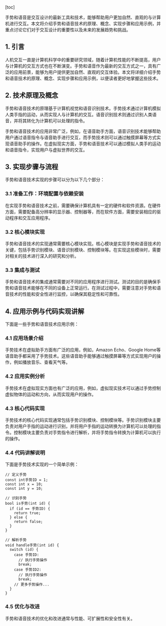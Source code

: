 
[toc]                    
                
                
手势和语音是交互设计的最新工具和技术，能够帮助用户更加自然、直观的与计算机进行交互。本文将介绍手势和语音技术的原理、概念、实现步骤和应用示例，并重点讨论它们对于交互设计的重要性以及未来的发展趋势和挑战。

## 1. 引言

人机交互一直是计算机科学中的重要研究领域，随着计算机性能的不断提高，用户与计算机的交互方式也在不断演变。手势和语音作为最新的交互方式之一，具有广泛的应用前景，能够为用户提供更加自然、直观的交互体验。本文将详细介绍手势和语音技术的原理、概念、实现步骤和应用示例，以便读者更好地掌握这些技术。

## 2. 技术原理及概念

手势和语音技术的原理基于计算机视觉和语音识别技术。手势技术通过计算机模拟人类手指的运动，从而实现人与计算机的交互。语音识别技术则通过识别人类语音，并将其转化为计算机可以处理的指令。

手势和语音技术的应用非常广泛，例如，在语音助手方面，语音识别技术能够帮助用户通过语音指令与语音助手进行交互，而手势技术则可以通过触摸屏幕等方式实现语音助手的操作。在虚拟现实方面，手势和语音技术可以通过模拟人类手的运动和语音指令，实现用户与虚拟世界的交互。

## 3. 实现步骤与流程

手势和语音技术实现的步骤可以分为以下几个部分：

### 3.1 准备工作：环境配置与依赖安装

在实现手势和语音技术之前，需要确保计算机具有一定的硬件和软件资源。在硬件方面，需要配备高分辨率的显示器、控制器等，而在软件方面，需要安装相应的驱动程序和交互应用程序。

### 3.2 核心模块实现

手势和语音技术的实现通常需要核心模块实现。核心模块是实现手势和语音技术的关键，包括手势识别模块、语音识别模块、控制模块等。在实现这些模块时，需要对相关的技术进行深入的研究和分析。

### 3.3 集成与测试

手势和语音技术的集成通常需要对不同的应用程序进行测试。测试的目的是确保手势和语音技术能够在不同的设备上正常运行。在测试过程中，需要注意对手势和语音技术的性能和安全性进行监控，以确保其稳定性和可靠性。

## 4. 应用示例与代码实现讲解

下面是一些手势和语音技术应用示例：

### 4.1 应用场景介绍

手势技术在虚拟助手方面有广泛的应用，例如，Amazon Echo、Google Home等语音助手都采用了手势技术。这些语音助手能够通过触摸屏幕等方式实现用户的操作，例如播放音乐、查看天气等。

### 4.2 应用实例分析

手势技术在虚拟现实方面也有广泛的应用，例如，虚拟现实技术可以通过手势控制虚拟物体的运动和方向，从而实现用户的操作。

### 4.3 核心代码实现

手势技术的核心代码实现通常包括手势识别模块、控制模块等。手势识别模块主要负责对用户手指的运动进行识别，并将用户手指的运动转换为计算机可以处理的指令。控制模块主要负责对手势指令进行解析，并将手势指令转换为计算机可以执行的操作。

### 4.4 代码讲解说明

下面是手势技术实现的一个简单示例：

```
// 定义手势
const int手势ID = 1;
const int x = 10;
const int y = 10;

// 识别手势
bool is手势(int id) {
  if (id == 手势ID) {
    return true;
  } else {
    return false;
  }
}

// 解析手势
void handle手势(int id) {
  switch (id) {
    case 手势ID:
      // 执行手势操作
      break;
    case 手势ID2:
      // 执行手势操作
      break;
    // 更多手势操作...
  }
}
```

### 4.5 优化与改进

手势和语音技术的优化和改进通常与性能、可扩展性和安全性有关。

